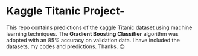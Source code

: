 # Kaggle Titanic Project-
 
This repo contains predictions of the kaggle Titanic dataset
using machine learning techniques. 
The **Gradient Boosting Classifier** algorithm was adopted with an
85% accuracy on validation data. 
I have included the datasets, my codes and predictions. 
Thanks. 😊
